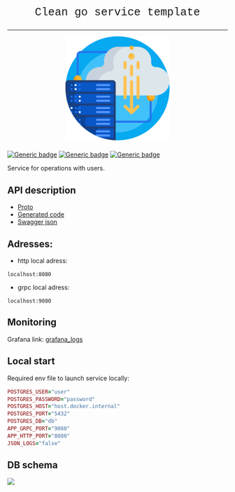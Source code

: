 <p  align="center" style="font-family:courier;font-size:180%" size=212px> Clean go service template </p>

---

<p align="center">
<img align="center" style="padding-left: 10px; padding-right: 10px; padding-bottom: 10px;" width="238px" height="238px" src="logo.png" /> 
</p>

[![Generic badge](https://img.shields.io/badge/LICENSE-MIT-orange.svg)](LICENSE)
[![Generic badge](https://img.shields.io/badge/DOCKER-HUB-blue.svg)](https://hub.docker.com/repository/docker/dangdancheg/clean_svc)
[![Generic badge](https://img.shields.io/badge/SWAGGER-API-green.svg)](https://app.swaggerhub.com/apis/Dancheg97/clean_svc/1)

Service for operations with users.

## API description

- [Proto](users.proto)
- [Generated code](pb)
- [Swagger json](users.swagger.json)

## Adresses:

- http local adress:

```
localhost:8080
```

- grpc local adress:

```
localhost:9080
```

## Monitoring

Grafana link: [grafana_logs](nan)

## Local start

Required env file to launch service locally:

```ruby
POSTGRES_USER="user"
POSTGRES_PASSWORD="password"
POSTGRES_HOST="host.docker.internal"
POSTGRES_PORT="5432"
POSTGRES_DB="db"
APP_GRPC_PORT="9080"
APP_HTTP_PORT="8080"
JSON_LOGS="false"
```

## DB schema

![](schema.png)
